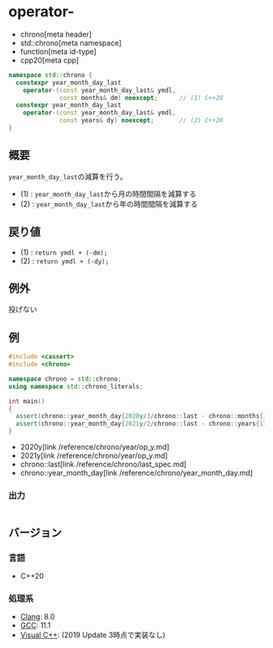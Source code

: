 # operator-
* chrono[meta header]
* std::chrono[meta namespace]
* function[meta id-type]
* cpp20[meta cpp]

```cpp
namespace std::chrono {
  constexpr year_month_day_last
    operator-(const year_month_day_last& ymdl,
              const months& dm) noexcept;      // (1) C++20
  constexpr year_month_day_last
    operator-(const year_month_day_last& ymdl,
              const years& dy) noexcept;       // (2) C++20
}
```

## 概要
`year_month_day_last`の減算を行う。

- (1) : `year_month_day_last`から月の時間間隔を減算する
- (2) : `year_month_day_last`から年の時間間隔を減算する


## 戻り値
- (1) : `return ymdl + (-dm);`
- (2) : `return ymdl + (-dy);`


## 例外
投げない


## 例
```cpp example
#include <cassert>
#include <chrono>

namespace chrono = std::chrono;
using namespace std::chrono_literals;

int main()
{
  assert(chrono::year_month_day{2020y/3/chrono::last - chrono::months{1}} == 2020y/2/29);
  assert(chrono::year_month_day{2021y/2/chrono::last - chrono::years{1}} == 2020y/2/29);
}
```
* 2020y[link /reference/chrono/year/op_y.md]
* 2021y[link /reference/chrono/year/op_y.md]
* chrono::last[link /reference/chrono/last_spec.md]
* chrono::year_month_day[link /reference/chrono/year_month_day.md]

### 出力
```
```

## バージョン
### 言語
- C++20

### 処理系
- [Clang](/implementation.md#clang): 8.0
- [GCC](/implementation.md#gcc): 11.1
- [Visual C++](/implementation.md#visual_cpp): (2019 Update 3時点で実装なし)
